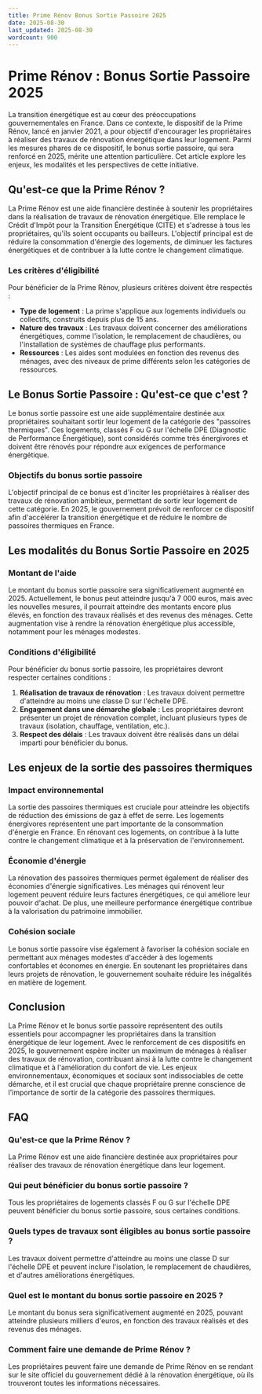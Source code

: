 ```yaml
---
title: Prime Rénov Bonus Sortie Passoire 2025
date: 2025-08-30
last_updated: 2025-08-30
wordcount: 900
---
```


# Prime Rénov : Bonus Sortie Passoire 2025

La transition énergétique est au cœur des préoccupations gouvernementales en France. Dans ce contexte, le dispositif de la Prime Rénov, lancé en janvier 2021, a pour objectif d'encourager les propriétaires à réaliser des travaux de rénovation énergétique dans leur logement. Parmi les mesures phares de ce dispositif, le bonus sortie passoire, qui sera renforcé en 2025, mérite une attention particulière. Cet article explore les enjeux, les modalités et les perspectives de cette initiative.

## Qu'est-ce que la Prime Rénov ?

La Prime Rénov est une aide financière destinée à soutenir les propriétaires dans la réalisation de travaux de rénovation énergétique. Elle remplace le Crédit d'Impôt pour la Transition Énergétique (CITE) et s'adresse à tous les propriétaires, qu'ils soient occupants ou bailleurs. L'objectif principal est de réduire la consommation d'énergie des logements, de diminuer les factures énergétiques et de contribuer à la lutte contre le changement climatique.

### Les critères d'éligibilité

Pour bénéficier de la Prime Rénov, plusieurs critères doivent être respectés :

- **Type de logement** : La prime s'applique aux logements individuels ou collectifs, construits depuis plus de 15 ans.
- **Nature des travaux** : Les travaux doivent concerner des améliorations énergétiques, comme l'isolation, le remplacement de chaudières, ou l'installation de systèmes de chauffage plus performants.
- **Ressources** : Les aides sont modulées en fonction des revenus des ménages, avec des niveaux de prime différents selon les catégories de ressources.

## Le Bonus Sortie Passoire : Qu'est-ce que c'est ?

Le bonus sortie passoire est une aide supplémentaire destinée aux propriétaires souhaitant sortir leur logement de la catégorie des "passoires thermiques". Ces logements, classés F ou G sur l'échelle DPE (Diagnostic de Performance Énergétique), sont considérés comme très énergivores et doivent être rénovés pour répondre aux exigences de performance énergétique.

### Objectifs du bonus sortie passoire

L'objectif principal de ce bonus est d'inciter les propriétaires à réaliser des travaux de rénovation ambitieux, permettant de sortir leur logement de cette catégorie. En 2025, le gouvernement prévoit de renforcer ce dispositif afin d'accélérer la transition énergétique et de réduire le nombre de passoires thermiques en France.

## Les modalités du Bonus Sortie Passoire en 2025

### Montant de l'aide

Le montant du bonus sortie passoire sera significativement augmenté en 2025. Actuellement, le bonus peut atteindre jusqu'à 7 000 euros, mais avec les nouvelles mesures, il pourrait atteindre des montants encore plus élevés, en fonction des travaux réalisés et des revenus des ménages. Cette augmentation vise à rendre la rénovation énergétique plus accessible, notamment pour les ménages modestes.

### Conditions d'éligibilité

Pour bénéficier du bonus sortie passoire, les propriétaires devront respecter certaines conditions :

1. **Réalisation de travaux de rénovation** : Les travaux doivent permettre d'atteindre au moins une classe D sur l'échelle DPE.
2. **Engagement dans une démarche globale** : Les propriétaires devront présenter un projet de rénovation complet, incluant plusieurs types de travaux (isolation, chauffage, ventilation, etc.).
3. **Respect des délais** : Les travaux doivent être réalisés dans un délai imparti pour bénéficier du bonus.

## Les enjeux de la sortie des passoires thermiques

### Impact environnemental

La sortie des passoires thermiques est cruciale pour atteindre les objectifs de réduction des émissions de gaz à effet de serre. Les logements énergivores représentent une part importante de la consommation d'énergie en France. En rénovant ces logements, on contribue à la lutte contre le changement climatique et à la préservation de l'environnement.

### Économie d'énergie

La rénovation des passoires thermiques permet également de réaliser des économies d'énergie significatives. Les ménages qui rénovent leur logement peuvent réduire leurs factures énergétiques, ce qui améliore leur pouvoir d'achat. De plus, une meilleure performance énergétique contribue à la valorisation du patrimoine immobilier.

### Cohésion sociale

Le bonus sortie passoire vise également à favoriser la cohésion sociale en permettant aux ménages modestes d'accéder à des logements confortables et économes en énergie. En soutenant les propriétaires dans leurs projets de rénovation, le gouvernement souhaite réduire les inégalités en matière de logement.

## Conclusion

La Prime Rénov et le bonus sortie passoire représentent des outils essentiels pour accompagner les propriétaires dans la transition énergétique de leur logement. Avec le renforcement de ces dispositifs en 2025, le gouvernement espère inciter un maximum de ménages à réaliser des travaux de rénovation, contribuant ainsi à la lutte contre le changement climatique et à l'amélioration du confort de vie. Les enjeux environnementaux, économiques et sociaux sont indissociables de cette démarche, et il est crucial que chaque propriétaire prenne conscience de l'importance de sortir de la catégorie des passoires thermiques.

## FAQ

### Qu'est-ce que la Prime Rénov ?

La Prime Rénov est une aide financière destinée aux propriétaires pour réaliser des travaux de rénovation énergétique dans leur logement.

### Qui peut bénéficier du bonus sortie passoire ?

Tous les propriétaires de logements classés F ou G sur l'échelle DPE peuvent bénéficier du bonus sortie passoire, sous certaines conditions.

### Quels types de travaux sont éligibles au bonus sortie passoire ?

Les travaux doivent permettre d'atteindre au moins une classe D sur l'échelle DPE et peuvent inclure l'isolation, le remplacement de chaudières, et d'autres améliorations énergétiques.

### Quel est le montant du bonus sortie passoire en 2025 ?

Le montant du bonus sera significativement augmenté en 2025, pouvant atteindre plusieurs milliers d'euros, en fonction des travaux réalisés et des revenus des ménages.

### Comment faire une demande de Prime Rénov ?

Les propriétaires peuvent faire une demande de Prime Rénov en se rendant sur le site officiel du gouvernement dédié à la rénovation énergétique, où ils trouveront toutes les informations nécessaires.